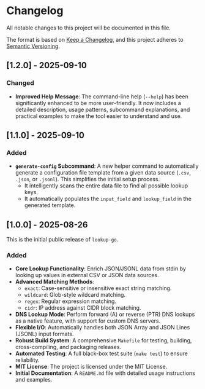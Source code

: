 # Changelog

All notable changes to this project will be documented in this file.

The format is based on [Keep a Changelog](https://keepachangelog.com/en/1.0.0/),
and this project adheres to [Semantic Versioning](https://semver.org/spec/v2.0.0.html).

## [1.2.0] - 2025-09-10

### Changed

-   **Improved Help Message**: The command-line help (`--help`) has been significantly enhanced to be more user-friendly. It now includes a detailed description, usage patterns, subcommand explanations, and practical examples to make the tool easier to understand and use.

## [1.1.0] - 2025-09-10

### Added

-   **`generate-config` Subcommand**: A new helper command to automatically generate a configuration file template from a given data source (`.csv`, `.json`, or `.jsonl`). This simplifies the initial setup process.
    -   It intelligently scans the entire data file to find all possible lookup keys.
    -   It automatically populates the `input_field` and `lookup_field` in the generated template.

## [1.0.0] - 2025-08-26

This is the initial public release of `lookup-go`.

### Added

-   **Core Lookup Functionality**: Enrich JSON/JSONL data from stdin by looking up values in external CSV or JSON data sources.
-   **Advanced Matching Methods**: 
    -   `exact`: Case-sensitive or insensitive exact string matching.
    -   `wildcard`: Glob-style wildcard matching.
    -   `regex`: Regular expression matching.
    -   `cidr`: IP address against CIDR block matching.
-   **DNS Lookup Mode**: Perform forward (A) or reverse (PTR) DNS lookups as a native feature, with support for custom DNS servers.
-   **Flexible I/O**: Automatically handles both JSON Array and JSON Lines (JSONL) input formats.
-   **Robust Build System**: A comprehensive `Makefile` for testing, building, cross-compiling, and packaging releases.
-   **Automated Testing**: A full black-box test suite (`make test`) to ensure reliability.
-   **MIT License**: The project is licensed under the MIT License.
-   **Initial Documentation**: A `README.md` file with detailed usage instructions and examples.